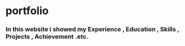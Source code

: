 # portfolio
### In this website i showed my Experience , Education , Skills , Projects , Achievement .etc.
